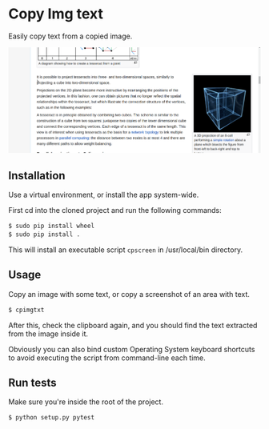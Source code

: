 # Copy Img text

Easily copy text from a copied image.


![Copying image text demo](demo/demo.gif)


## Installation

Use a virtual environment, or install the app system-wide.

First cd into the cloned project and run the following commands:

```bash
$ sudo pip install wheel
$ sudo pip install .
```

This will install an executable script `cpscreen` in /usr/local/bin directory.

## Usage

Copy an image with some text, or copy a screenshot of an area with text.

```bash
$ cpimgtxt
```

After this, check the clipboard again, and you should find the text extracted from the image inside it.

Obviously you can also bind custom Operating System keyboard shortcuts to avoid executing the script from command-line each time.

## Run tests

Make sure you're inside the root of the project.

```bash
$ python setup.py pytest
```